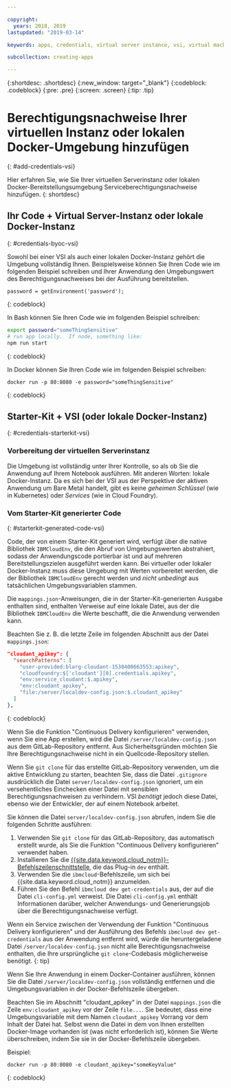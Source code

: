 ```yaml
---

copyright:
  years: 2018, 2019
lastupdated: "2019-03-14"

keywords: apps, credentials, virtual server instance, vsi, virtual machine, vm

subcollection: creating-apps

---
```


{:shortdesc: .shortdesc}
{:new_window: target="_blank"}
{:codeblock: .codeblock}
{:pre: .pre}
{:screen: .screen}
{:tip: .tip}

# Berechtigungsnachweise Ihrer virtuellen Instanz oder lokalen Docker-Umgebung hinzufügen
{: #add-credentials-vsi}

Hier erfahren Sie, wie Sie Ihrer virtuellen Serverinstanz oder lokalen Docker-Bereitstellungsumgebung Serviceberechtigungsnachweise hinzufügen.
{: shortdesc}

## Ihr Code + Virtual Server-Instanz oder lokale Docker-Instanz
{: #credentials-byoc-vsi}

Sowohl bei einer VSI als auch einer lokalen Docker-Instanz gehört die Umgebung vollständig Ihnen. Beispielsweise können Sie Ihren Code wie im folgenden Beispiel schreiben und Ihrer Anwendung den Umgebungswert des Berechtigungsnachweises bei der Ausführung bereitstellen.
```
password = getEnvironment('password');
```
{: codeblock}

In Bash können Sie Ihren Code wie im folgenden Beispiel schreiben:
```bash
export password="someThingSensitive"
# run app locally.  If node, something like:
npm run start
```
{: codeblock}

In Docker können Sie Ihren Code wie im folgenden Beispiel schreiben:
```
docker run -p 80:8080 -e password="someThingSensitive"
```
{: codeblock}

## Starter-Kit + VSI (oder lokale Docker-Instanz)
{: #credentials-starterkit-vsi}

### Vorbereitung der virtuellen Serverinstanz

Die Umgebung ist vollständig unter Ihrer Kontrolle, so als ob Sie die Anwendung auf Ihrem Notebook ausführen. Mit anderen Worten: lokale Docker-Instanz. Da es sich bei der VSI aus der Perspektive der aktiven Anwendung um Bare Metal handelt, gibt es keine _geheimen Schlüssel_ (wie in Kubernetes) oder _Services_ (wie in Cloud Foundry).

### Vom Starter-Kit generierter Code
{: #starterkit-generated-code-vsi}

Code, der von einem Starter-Kit generiert wird, verfügt über die native Bibliothek `IBMCloudEnv`, die den Abruf von Umgebungswerten abstrahiert, sodass der Anwendungscode portierbar ist und auf mehreren Bereitstellungszielen ausgeführt werden kann. Bei virtueller oder lokaler Docker-Instanz muss diese Umgebung mit Werten vorbereitet werden, die der Bibliothek `IBMCloudEnv` gerecht werden und _nicht unbedingt_ aus tatsächlichen Umgebungsvariablen stammen.

Die `mappings.json`-Anweisungen, die in der Starter-Kit-generierten Ausgabe enthalten sind, enthalten Verweise auf eine lokale Datei, aus der die Bibliothek `IBMCloudEnv` die Werte beschafft, die die Anwendung verwenden kann.

Beachten Sie z. B. die letzte Zeile im folgenden Abschnitt aus der Datei `mappings.json`:
```json
"cloudant_apikey": {
  "searchPatterns": [
    "user-provided:blarg-cloudant-1538408663553:apikey",
    "cloudfoundry:$['cloudant'][0].credentials.apikey",
    "env:service_cloudant:$.apikey",
    "env:cloudant_apikey",
    "file:/server/localdev-config.json:$.cloudant_apikey"
  ]
},
```
{: codeblock}

Wenn Sie die Funktion "Continuous Delivery konfigurieren" verwenden, wenn Sie eine App erstellen, wird die Datei `/server/localdev-config.json` aus dem GitLab-Repository entfernt. Aus Sicherheitsgründen möchten Sie Ihre Berechtigungsnachweise nicht in ein Quellcode-Repository stellen.

Wenn Sie `git clone` für das erstellte GitLab-Repository verwenden, um die aktive Entwicklung zu starten, beachten Sie, dass die Datei `.gitignore` ausdrücklich die Datei `server/localdev-config.json` ignoriert, um ein versehentliches Einchecken einer Datei mit sensiblen Berechtigungsnachweisen zu verhindern. VSI _benötigt_ jedoch diese Datei, ebenso wie der Entwickler, der auf einem Notebook arbeitet.

Sie können die Datei `server/localdev-config.json` abrufen, indem Sie die folgenden Schritte ausführen:

1. Verwenden Sie `git clone` für das GitLab-Repository, das automatisch erstellt wurde, als Sie die Funktion "Continuous Delivery konfigurieren" verwendet haben.
2. Installieren Sie die [{{site.data.keyword.cloud_notm}}-Befehlszeilenschnittstelle](/docs/cli?topic=cloud-cli-ibmcloud-cli), die das Plug-in `dev` enthält.
3. Verwenden Sie die `ibmcloud`-Befehlszeile, um sich bei {{site.data.keyword.cloud_notm}} anzumelden.
4. Führen Sie den Befehl `ibmcloud dev get-credentials` aus, der auf die Datei `cli-config.yml` verweist. Die Datei `cli-config.yml` enthält Informationen darüber, welcher Anwendungs- und Generierungsjob über die Berechtigungsnachweise verfügt.

Wenn ein Service zwischen der Verwendung der Funktion "Continuous Delivery konfigurieren" und der Ausführung des Befehls `ibmcloud dev get-credentials` aus der Anwendung entfernt wird, würde die heruntergeladene Datei `/server/localdev-config.json` nicht alle Berechtigungsnachweise enthalten, die Ihre ursprüngliche `git clone`-Codebasis möglicherweise benötigt.
{: tip}

Wenn Sie Ihre Anwendung in einem Docker-Container ausführen, können Sie die Datei `/server/localdev-config.json` vollständig entfernen und die Umgebungsvariablen in der Docker-Befehlszeile übergeben.

Beachten Sie im Abschnitt "cloudant_apikey" in der Datei `mappings.json` die Zeile `env:cloudant_apikey` vor der Zeile `file...`. Sie bedeutet, dass eine Umgebungsvariable mit dem Namen `cloudant_apikey` Vorrang vor dem Inhalt der Datei hat. Selbst wenn die Datei in dem von Ihnen erstellten Docker-Image vorhanden ist (was nicht erforderlich ist), können Sie Werte überschreiben, indem Sie sie in der Docker-Befehlszeile übergeben.

Beispiel:
```
docker run -p 80:8080 -e cloudant_apikey="someKeyValue"
```
{: codeblock}
